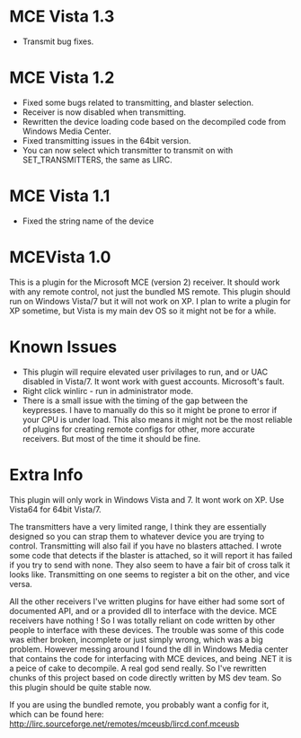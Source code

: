 MCE Vista 1.3
=============

- Transmit bug fixes.


MCE Vista 1.2
=============

- Fixed some bugs related to transmitting, and blaster selection.
- Receiver is now disabled when transmitting.
- Rewritten the device loading code based on the decompiled code from Windows Media Center.
- Fixed transmitting issues in the 64bit version.
- You can now select which transmitter to transmit on with SET_TRANSMITTERS, the same as LIRC.

MCE Vista 1.1
=============

- Fixed the string name of the device

MCEVista 1.0
============

This is a plugin for the Microsoft MCE (version 2) receiver. It should work with any remote control, not
just the bundled MS remote. This plugin should run on Windows Vista/7 but it will not work on XP. I plan
to write a plugin for XP sometime, but Vista is my main dev OS so it might not be for a while.

Known Issues
============

 - This plugin will require elevated user privilages to run, and or UAC disabled in Vista/7. It wont 
   work with guest accounts. Microsoft's fault.
 - Right click winlirc - run in administrator mode.
 - There is a small issue with the timing of the gap between the keypresses. I have to manually do this
   so it might be prone to error if your CPU is under load. This also means it might not be the most reliable
   of plugins for creating remote configs for other, more accurate receivers. But most of the time it should
   be fine.

Extra Info
==========

This plugin will only work in Windows Vista and 7. It wont work on XP. Use Vista64 for 64bit Vista/7. 

The transmitters have a very limited range, I think they are essentially designed so you can strap them to
whatever device you are trying to control. Transmitting will also fail if you have no blasters attached. I
wrote some code that detects if the blaster is attached, so it will report it has failed if you try to send
with none. They also seem to have a fair bit of cross talk it looks like. Transmitting on one seems to register
a bit on the other, and vice versa.

All the other receivers I've written plugins for have either had some sort of documented API, and
or a provided dll to interface with the device. MCE receivers have nothing ! So I was totally reliant on code
written by other people to interface with these devices. The trouble was some of this code was either broken,
incomplete or just simply wrong, which was a big problem. However messing around I found the dll in Windows 
Media center that contains the code for interfacing with MCE devices, and being .NET it is a peice of cake to 
decompile. A real god send really. So I've rewritten chunks of this project based on code directly written by
MS dev team. So this plugin should be quite stable now.

If you are using the bundled remote, you probably want a config for it, which can be found here:
http://lirc.sourceforge.net/remotes/mceusb/lircd.conf.mceusb


